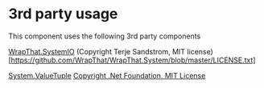 # 3rd party usage

This component uses the following 3rd party components

[WrapThat.SystemIO](https://www.nuget.org/packages/WrapThat.System/)  (Copyright Terje Sandstrom, MIT license)[https://github.com/WrapThat/WrapThat.System/blob/master/LICENSE.txt]

[System.ValueTuple](https://www.nuget.org/packages/System.ValueTuple/)  [Copyright .Net Foundation, MIT License](https://github.com/dotnet/corefx/blob/master/LICENSE.TXT)